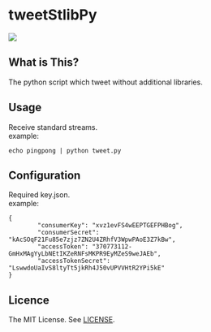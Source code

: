 # tweetStlibPy
[![][mit-badge]][mit]

## What is This?
The python script which tweet without additional libraries.

## Usage
Receive standard streams.  
example:
```
echo pingpong | python tweet.py
```

## Configuration
Required key.json.  
example:
```
{
        "consumerKey": "xvz1evFS4wEEPTGEFPHBog",
        "consumerSecret": "kAcSOqF21Fu85e7zjz7ZN2U4ZRhfV3WpwPAoE3Z7kBw",
        "accessToken": "370773112-GmHxMAgYyLbNEtIKZeRNFsMKPR9EyMZeS9weJAEb",
        "accessTokenSecret": "LswwdoUaIvS8ltyTt5jkRh4J50vUPVVHtR2YPi5kE"
}
```

## Licence
The MIT License. See [LICENSE](LICENSE).

[mit]:             http://opensource.org/licenses/MIT
[mit-badge]:       https://img.shields.io/badge/license-MIT-444444.svg?style=flat-square
